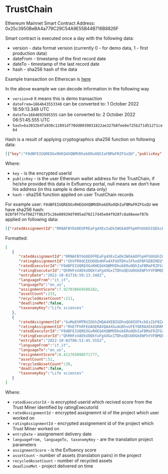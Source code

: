 # TrustChain

Ethereum Mainnet Smart Contract Address: 0x25c3950BeBA4a779C29C54A9E55B44B716B8826F

Smart contract is executed once a day with the following data:
   - version - data format version (currently 0 - for demo data, 1 - first production data)
   - dateFrom - timestamp of the first record date
   - dateTo - timestamp of the last record date
   - hash - sha256 hash of the data

Example transaction on Etherscan is [here](https://etherscan.io/tx/0x224d0ff03ad96841d82bc42f2cf9497a6715c15098b8ca8275f2552359d238e8)


In the above example we can decode information in the following way
- `version=0` it means this is demo transaction
- `dateFrom=1664643553348` can be converted to: 1 October 2022 16:59:13.348 UTC
- `dateTo=1664693505555` can be converted to: 2 October 2022 06:51:45.555 UTC
- `hash=ba3032b4fa930c12891df70dd8039031822ae327b8fee6e725b271d51271ce64` 

Hash is a result of applying cryptographics sha256 function on following data:
```json
[{"key":"F0dBFEIUQREOGxRHEQ4XQBMVDhobERoOQhIaFBMaFRZFGxQU","publicKey":"0xceab0657d0197a3cad4a75ee4ed714908d00fd4b","hash":"028f9f7fef9827f0b3f5c26e08939df095ad70217d45e04f928fc8a86eeef87b"},{"key":"QhEbRUZCERcORhsaEA4XQRRGDkIVQREORUZBFkUUFRRGRRoV","publicKey":"0xc3ecb9dfb53d535d15bd1f6a3e39cc1a5e0dd7a5","hash":"056dae2f349d3aefc233927c8c630ba6b5c8b83f873bc137ac62615d93c5fc19"},{"key":"QhIbFEJFRRYORhpAFw4XRRAWDhtGFEEOGxBFEhoWF0cRGhVB","publicKey":"0x903eae5eb4fd5bdd4bbec49f747244462e8d1dae","hash":"474d6218a9042528ce9b9d99cd8e4a5fafed60552dfc4567e546b868b2412147"},{"key":"EEVAE0YRRhcOQkEWQA4XQhUaDkIaQkYOQEcRRUdFEEEVRkJF","publicKey":"0xf4b909147d269c1c28d3fc74aa1b8bf832c72799","hash":"99f7693feaf31437ea2837e66eef8fb0cca74fa8f46907ecaab56ae463e28306"},{"key":"GxYbQhcaExQOR0YVQg4XFhYRDkISFkAORxtFExVCRxdBRkYT","publicKey":"0x566a2dff5ca6df28572893672dc1525baff1d10e","hash":"32645da9fe7d5d628b5618a58de4dd4668c9dc708005780119df36ff6dc7ed79"}]
```
Where:
- `key` - is the encrypted userId
- `publicKey` - is the user Ethereum wallet address for the TrustChain, if he/she provided this data in Exfluency portal, null means we don’t have his address (in this sample is demo data only)
- `hash` - sha256 function applied on user TrustChain records

For example user: `F0dBFEIUQREOGxRHEQ4XQBMVDhobERoOQhIaFBMaFRZFGxQU` we have sha256 hash: `028f9f7fef9827f0b3f5c26e08939df095ad70217d45e04f928fc8a86eeef87b` applied on following data:

```json
[{"ratedAssignmentId":"RRNAFBYbG0EOFREaFg4XExIaDkIWGkAOFhpHFUUUGhIQEkcW","ratingAssignmentId":"GhVFR0dCEEUOQkdHFw4XFUUTDhsSFhoOFBFGEBIREUYbEBoS","ratedExecutorId":"F0dBFEIUQREOGxRHEQ4XQBMVDhobERoOQhIaFBMaFRZFGxQU","ratingExecutorId":"QhRHFxVAEkUOQkYaFg4XGxITDhoQEUUOGkEWFhYVFBMQFxNC","entryDate":"2022-10-01T16:59:13.348Z","languageFrom":"it_it","languageTo":"en_us","assignmentScore":7.927038669586182,"assetCount":233,"recycledAssetCount":211,"deadlineMet":false,"taxonomyKey":"Life sciences"},{"ratedAssignmentId":"GxMaEhMTRUIOGhZHQA4XEBZGDhoQG0IOFkcbExIbFBZAEBES","ratingAssignmentId":"RhETFhRFEUAOERAVQA4XGxAUDhsUFEYOERAXEkEURRMVQEcQ","ratedExecutorId":"F0dBFEIUQREOGxRHEQ4XQBMVDhobERoOQhIaFBMaFRZFGxQU","ratingExecutorId":"QhRHFxVAEkUOQkYaFg4XGxITDhoQEUUOGkEWFhYVFBMQFxNC","entryDate":"2022-10-02T06:51:45.555Z","languageFrom":"it_it","languageTo":"en_us","assignmentScore":8.411765098571777,"assetCount":51,"recycledAssetCount":39,"deadlineMet":false,"taxonomyKey":"Life sciences"}]
```

Formatted:
```json
[
   {
      "ratedAssignmentId":"RRNAFBYbG0EOFREaFg4XExIaDkIWGkAOFhpHFUUUGhIQEkcW",
      "ratingAssignmentId":"GhVFR0dCEEUOQkdHFw4XFUUTDhsSFhoOFBFGEBIREUYbEBoS",
      "ratedExecutorId":"F0dBFEIUQREOGxRHEQ4XQBMVDhobERoOQhIaFBMaFRZFGxQU",
      "ratingExecutorId":"QhRHFxVAEkUOQkYaFg4XGxITDhoQEUUOGkEWFhYVFBMQFxNC",
      "entryDate":"2022-10-01T16:59:13.348Z",
      "languageFrom":"it_it",
      "languageTo":"en_us",
      "assignmentScore":7.927038669586182,
      "assetCount":233,
      "recycledAssetCount":211,
      "deadlineMet":false,
      "taxonomyKey":"Life sciences"
   },
   {
      "ratedAssignmentId":"GxMaEhMTRUIOGhZHQA4XEBZGDhoQG0IOFkcbExIbFBZAEBES",
      "ratingAssignmentId":"RhETFhRFEUAOERAVQA4XGxAUDhsUFEYOERAXEkEURRMVQEcQ",
      "ratedExecutorId":"F0dBFEIUQREOGxRHEQ4XQBMVDhobERoOQhIaFBMaFRZFGxQU",
      "ratingExecutorId":"QhRHFxVAEkUOQkYaFg4XGxITDhoQEUUOGkEWFhYVFBMQFxNC",
      "entryDate":"2022-10-02T06:51:45.555Z",
      "languageFrom":"it_it",
      "languageTo":"en_us",
      "assignmentScore":8.411765098571777,
      "assetCount":51,
      "recycledAssetCount":39,
      "deadlineMet":false,
      "taxonomyKey":"Life sciences"
   }
]
```

Where:
- `ratedExecutorId` - is encrypted userid which recived score from the Trust Miner identified by ratingExecutorId
- `ratedAssignmentId` - encrypted assignemnt id of the project which user worked on
- `ratingAssignmentId` - encrypted assignement id of the project which Trust Miner worked on
- `entryDate` - assignement delivery date
- `languageFrom, languageTo, taxonomyKey` - are the translation project parameters
- `assignmentScore` - is the Exfluency score
- `assetCount` - number of assets (translation pairs) in the project
- `recycledAssetCount` - number of recycled assets
- `deadlineMet` - project delivered on time
